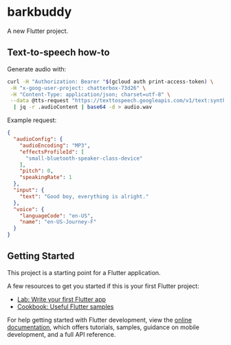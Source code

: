 # barkbuddy

A new Flutter project.

## Text-to-speech how-to
Generate audio with:

```bash
curl -H "Authorization: Bearer "$(gcloud auth print-access-token) \
 -H "x-goog-user-project: chatterbox-73d26" \
 -H "Content-Type: application/json; charset=utf-8" \
 --data @tts-request "https://texttospeech.googleapis.com/v1/text:synthesize" \
  | jq -r .audioContent | base64 -d > audio.wav
```

Example request:
```json
{
  "audioConfig": {
    "audioEncoding": "MP3",
    "effectsProfileId": [
      "small-bluetooth-speaker-class-device"
    ],
    "pitch": 0,
    "speakingRate": 1
  },
  "input": {
    "text": "Good boy, everything is alright."
  },
  "voice": {
    "languageCode": "en-US",
    "name": "en-US-Journey-F"
  }
}
```

## Getting Started

This project is a starting point for a Flutter application.

A few resources to get you started if this is your first Flutter project:

- [Lab: Write your first Flutter app](https://docs.flutter.dev/get-started/codelab)
- [Cookbook: Useful Flutter samples](https://docs.flutter.dev/cookbook)

For help getting started with Flutter development, view the
[online documentation](https://docs.flutter.dev/), which offers tutorials,
samples, guidance on mobile development, and a full API reference.